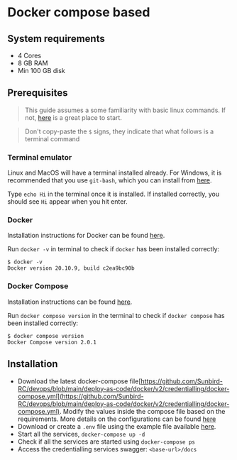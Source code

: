 # Docker compose based

## System requirements

* 4 Cores
* 8 GB RAM
* Min 100 GB disk

## Prerequisites

> This guide assumes a some familiarity with basic linux commands. If not, [here](https://ubuntu.com/tutorials/command-line-for-beginners#1-overview) is a great place to start.

> Don't copy-paste the `$` signs, they indicate that what follows is a terminal command

### Terminal emulator

Linux and MacOS will have a terminal installed already. For Windows, it is recommended that you use `git-bash`, which you can install from [here](https://git-scm.com/download/win).

Type `echo Hi` in the terminal once it is installed. If installed correctly, you should see `Hi` appear when you hit enter.

### Docker

Installation instructions for Docker can be found [here](https://docs.docker.com/engine/install/).

Run `docker -v` in terminal to check if `docker` has been installed correctly:

```
$ docker -v
Docker version 20.10.9, build c2ea9bc90b
```

### Docker Compose

Installation instructions can be found [here](https://docs.docker.com/compose/install/).

Run `docker compose version` in the terminal to check if `docker compose` has been installed correctly:

```
$ docker compose version
Docker Compose version 2.0.1
```

## Installation

* Download the latest docker-compose file[https://github.com/Sunbird-RC/devops/blob/main/deploy-as-code/docker/v2/credentialling/docker-compose.yml](https://github.com/Sunbird-RC/devops/blob/main/deploy-as-code/docker/v2/credentialling/docker-compose.yml). Modify the values inside the compose file based on the requirements. More details on the configurations can be found [here](../configurations.md)
* Download or create a `.env` file using the example file available [here](https://github.com/Sunbird-RC/devops/blob/main/deploy-as-code/docker/v2/credentialling/.env.example).
* Start all the services, `docker-compose up -d`
* Check if all the services are started using `docker-compose ps`
* Access the credentialling services swagger: `<base-url>/docs`
